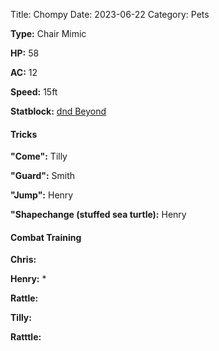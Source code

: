 Title: Chompy
Date: 2023-06-22
Category: Pets

**Type:** Chair Mimic

**HP:** 58

**AC:** 12

**Speed:** 15ft

**Statblock:** [dnd Beyond](https://www.dndbeyond.com/monsters/16957-mimic)


#### Tricks
**"Come":** Tilly

**"Guard":** Smith

**"Jump":** Henry

**"Shapechange (stuffed sea turtle):** Henry


#### Combat Training
**Chris:**

**Henry:** *

**Rattle:**

**Tilly:**

**Ratttle:**
